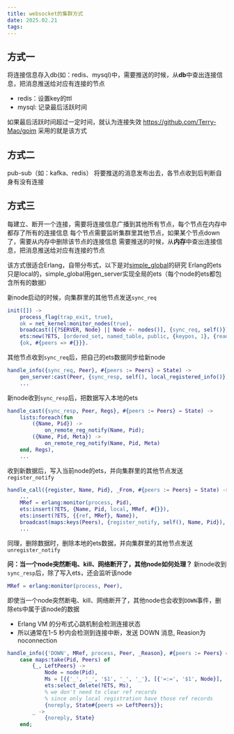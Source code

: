 ```yaml
---
title: websocket的集群方式
date: 2025.02.21
tags:
---
```


## 方式一
将连接信息存入db(如：redis、mysql)中，需要推送的时候，从**db**中查出连接信息，把消息推送给对应有连接的节点
- redis：设置key的ttl
- mysql: 记录最后活跃时间

如果最后活跃时间超过一定时间，就认为连接失效
https://github.com/Terry-Mao/goim 采用的就是该方式

## 方式二
pub-sub（如：kafka、redis）
将要推送的消息发布出去，各节点收到后判断自身有没有连接

## 方式三
每建立、断开一个连接，需要将连接信息广播到其他所有节点，每个节点在内存中都存了所有的连接信息
每个节点需要监听集群里其他节点，如果某个节点down了，需要从内存中删除该节点的连接信息
需要推送的时候，从**内存**中查出连接信息，把消息推送给对应有连接的节点

该方式很适合Erlang，自带分布式，以下是对[simple_global](https://github.com/suexcxine/simple_global)的研究
Erlang的ets只是local的，simple_global用gen_server实现全局的ets（每个node的ets都包含所有的数据）

新node启动的时候，向集群里的其他节点发送`sync_req`
```erlang
init([]) ->
    process_flag(trap_exit, true),
    ok = net_kernel:monitor_nodes(true),
    broadcast([{?SERVER, Node} || Node <- nodes()], {sync_req, self()}),
    ets:new(?ETS, [ordered_set, named_table, public, {keypos, 1}, {read_concurrency, true}]),
    {ok, #{peers => #{}}}.
```

其他节点收到`sync_req`后，把自己的ets数据同步给新node
```erlang
handle_info({sync_req, Peer}, #{peers := Peers} = State) ->
    gen_server:cast(Peer, {sync_resp, self(), local_registered_info()}),
    ...
```

新node收到`sync_resp`后，把数据写入本地的ets
```erlang
handle_cast({sync_resp, Peer, Regs}, #{peers := Peers} = State) ->
    lists:foreach(fun
        ({Name, Pid}) ->
            on_remote_reg_notify(Name, Pid);
        ({Name, Pid, Meta}) ->
            on_remote_reg_notify(Name, Pid, Meta)
    end, Regs),
    ...
```

收到新数据后，写入当前node的ets，并向集群里的其他节点发送`register_notify`
```erlang
handle_call({register, Name, Pid}, _From, #{peers := Peers} = State) ->
    ...
    MRef = erlang:monitor(process, Pid),
    ets:insert(?ETS, {Name, Pid, local, MRef, #{}}),
    ets:insert(?ETS, {{ref, MRef}, Name}),
    broadcast(maps:keys(Peers), {register_notify, self(), Name, Pid}),
    ...
```
同理，删除数据时，删除本地的ets数据，并向集群里的其他节点发送`unregister_notify`

**问：当一个node突然断电、kill、网络断开了，其他node如何处理？**
新node收到`sync_resp`后，除了写入ets，还会监听该node
```erlang
MRef = erlang:monitor(process, Peer),
```
即使当一个node突然断电、kill、网络断开了，其他node也会收到`DOWN`事件，删除ets中属于该node的数据
- Erlang VM 的分布式心跳机制会检测连接状态
- 所以通常在1-5 秒内会检测到连接中断，发送 DOWN 消息, Reasion为noconnection

```erlang
handle_info({'DOWN', MRef, process, Peer, _Reason}, #{peers := Peers} = State) ->
    case maps:take(Pid, Peers) of
        {_, LeftPeers} ->
            Node = node(Pid),
            Ms = [{{'_', '_', '$1', '_', '_'}, [{'=:=', '$1', Node}], [true]}],
            ets:select_delete(?ETS, Ms),
            % we don't need to clear ref records
            % since only local registration have those ref records
            {noreply, State#{peers => LeftPeers}};
        _ ->
            {noreply, State}
    end;
```
